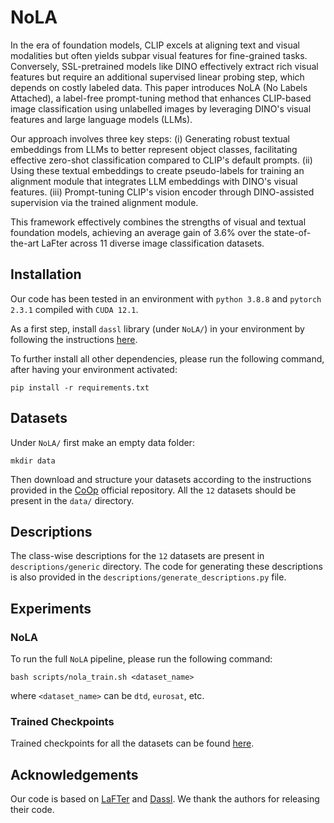# NoLA
In the era of foundation models, CLIP excels at aligning text and visual modalities but often yields subpar visual features for fine-grained tasks. Conversely, SSL-pretrained models like DINO effectively extract rich visual features but require an additional supervised linear probing step, which depends on costly labeled data. This paper introduces NoLA (No Labels Attached), a label-free prompt-tuning method that enhances CLIP-based image classification using unlabelled images by leveraging DINO's visual features and large language models (LLMs).

Our approach involves three key steps: (i) Generating robust textual embeddings from LLMs to better represent object classes, facilitating effective zero-shot classification compared to CLIP's default prompts. (ii) Using these textual embeddings to create pseudo-labels for training an alignment module that integrates LLM embeddings with DINO's visual features. (iii) Prompt-tuning CLIP's vision encoder through DINO-assisted supervision via the trained alignment module.

This framework effectively combines the strengths of visual and textual foundation models, achieving an average gain of 3.6% over the state-of-the-art LaFter across 11 diverse image classification datasets.

## Installation

Our code has been tested in an environment with `python 3.8.8` and `pytorch 2.3.1` compiled with `CUDA 12.1`. 

As a first step, install `dassl` library (under `NoLA/`) in your environment by following the instructions [here](https://github.com/KaiyangZhou/Dassl.pytorch#installation).

To further install all other dependencies, please run the following command, after having your environment activated:

```
pip install -r requirements.txt
```

## Datasets

Under `NoLA/` first make an empty data folder: 

```
mkdir data
```

Then download and structure your datasets according to the instructions provided in the [CoOp](https://github.dev/KaiyangZhou/CoOp)
official repository. All the `12` datasets should be present in the `data/` directory.

## Descriptions

The class-wise descriptions for the `12` datasets are present in `descriptions/generic` directory. 
The code for generating these descriptions is also provided in the `descriptions/generate_descriptions.py` file.

## Experiments

### NoLA
To run the full `NoLA` pipeline, please run the following command:

```
bash scripts/nola_train.sh <dataset_name>
```

where `<dataset_name>` can be `dtd`, `eurosat`, etc.

### Trained Checkpoints
Trained checkpoints for all the datasets can be found [here](https://drive.google.com/drive/u/0/folders/10yOUdRAlf_22G65YyLUSehA9rFcwlC5-).

## Acknowledgements 
Our code is based on [LaFTer](https://github.com/jmiemirza/LaFTer) and [Dassl](https://github.com/KaiyangZhou/Dassl.pytorch). We thank the authors for releasing their code.


